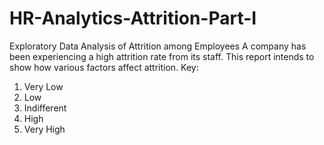# HR-Analytics-Attrition-Part-I
Exploratory Data Analysis of Attrition among Employees
A company has been experiencing a high attrition rate from its staff.
This report intends to show how various factors affect attrition.
Key:
1.	Very Low
2.	Low
3.	Indifferent
4.	High
5.	Very High
